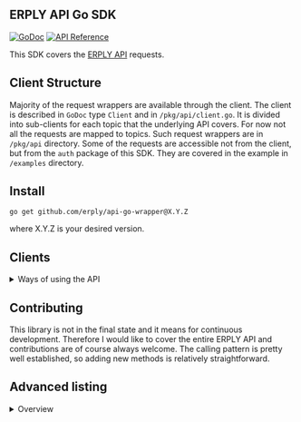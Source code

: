 ERPLY API Go SDK
--------
[![GoDoc](https://img.shields.io/static/v1?label=godoc&message=reference&color=blue)](https://pkg.go.dev/github.com/erply/api-go-wrapper/pkg/api?tab=doc)
[![API Reference](https://img.shields.io/badge/api-reference-blue.svg)](https://learn-api.erply.com/)

This SDK covers the [ERPLY API](https://erply.com/erply-api/) requests. 

Client Structure
------
Majority of the request wrappers are available through the client.
The client is described in `GoDoc` type `Client` and in `/pkg/api/client.go`. It is divided into sub-clients for each topic that the underlying API covers. 
For now not all the requests are mapped to topics. Such request wrappers are in `/pkg/api` directory. 
Some of the requests are accessible not from the client, but from the `auth` package of this SDK. They are covered in the example in `/examples` directory.

Install
-------
   `go get github.com/erply/api-go-wrapper@X.Y.Z`
   
   where X.Y.Z is your desired version.
   
Clients
--------

<details><summary>Ways of using the API</summary>

* One is you create a `Partner Client` that will always use the partner key with requests and will have access to the requests that require the partner key.
* You can use the simple `Client` that will work without the partner key also.
* You can also create a client that can act like a partner client, normal one and it is possible to define the headers that will be added for every request on your own. For that one please use the `NewClientWithCustomHeaders` constructor

You can find the example in the `/examples` directory for the client initialization process

</details>

Contributing
-------
This library is not in the final state and it means for continuous development. Therefore I would like to cover the entire ERPLY API and contributions are of course always welcome. The calling pattern is pretty well established, so adding new methods is relatively straightforward. 

Advanced listing
--------
<details><summary>Overview</summary>

### Overview
Advanced listing was disigned to read large data collections by multiple parallel fetchers with respect of API limitations. Moreover this API will use the minimal amount of requests by packing them into bigger bulk API calls, so the too many request failures will be less probable. 

Generally all you need is to create a `Lister` struct giving `ListingSettings`which customises the parallel processing. 
Then you can call either `Get` or `GetGrouped` method, they will give you in return a channel of items which you can consume concurrently with go routines. The fetchers of the library will close the channel once all required data was read from a corresponding API, so you can securely iterate over the channel with your go routines.

### Getting started
In this intro we want to read all products (`products.Product`) which were changed after a defined date. Since we expect a large amount of such items, we would prefer to use a parallel listing API.

**Let's create a `Lister` struct:**

    productsDataProvider := products.NewListingDataProvider(cl.ProductManager) #we define here that we call lister against Products API
    
    lister := sharedCommon.NewLister(
        sharedCommon.ListingSettings{
            MaxRequestsCountPerSecond: 5, # respecting our expected limitation of 300 request per minute
            StreamBufferLength:        10, # it's a buffer of the output product channel
            MaxItemsPerRequest:        300, #at a time each fetcher will make one request with 3 bulk subrequests per 100 items, this number cannot be more than 10000 (max 100 bulk requests x with max 100 items per request)
            MaxFetchersCount:          10, # the amount of parallel fetchers to read data from API
        },
        productsDataProvider,
        func(sleepTime time.Duration) {
            time.Sleep(sleepTime) # this is needed to customize sleep logic
        },
    )

**Let's define the processing context with a timeout**  

 
        ctx, cancel := context.WithTimeout(context.Background(), time.Second * 60) #timeout if the whole process takes > 60s
        defer cancel()


**Let's start fetching and receive our results channel**
        
        prodsChan := lister.Get(ctx, map[string]interface{}{
            "changedSince": time.Date(2020, 2, 15, 0, 0, 0, 0, time.UTC).Unix(), # filter the products changed after 2020-02-15
        })

**Let's create our consumer for the product channel**

    prods := make([]products.Product, 0) #the struct where we save all products
    
    for prod := range prodsChan {
        if prod.Err != nil { # API errors are appearing here
            panic(prod.Err)
        }
        prods = append(prods, prod.Payload.(products.Product))
    }
    
    fmt.Printf("%+v", prods) #we nicely print here the output but of course in a real application you would do some processing of products
   
That is pretty it. The full example you can find in the examples folder (see `examples/products/main.go` `GetProductsInParallel` method)

### Get vs GetGrouped API methods
You can call `Get` or `GetGrouped` methods on the `Lister` struct:

     prodsChan := lister.Get(ctx, map[string]interface{}{
         "changedSince": time.Date(2020, 2, 15, 0, 0, 0, 0, time.UTC).Unix(), # filter the products changed after 2020-02-15
     })
     #vs
     prodsGroupedChan := lister.GetGrouped(ctx, map[string]interface{}{
         "changedSince": time.Date(2020, 2, 15, 0, 0, 0, 0, time.UTC).Unix(), # filter the products changed after 2020-02-15
     }, 10)
    
In the first case you will get a flat channel of products like
 
    {product1, product2, ...productN}

in the second case the result will be 

    {[]{product1, ...productX}, []{productX+1...productY}, []{productY+1...productZ}, ...[]GroupGroupN}
    
Why the `GetGrouped` method is needed?

Imagine a situation, where for each item you get from the Listing API you would need to make a subrequest to fetch additional details, e.g. in case with the products API for each product and corresponding `SupplierID` you would like to have a supplier name. 

An obvious solution would be to fetch products channel from the `Get` method, start consumption and for each `Product` take `SupplierID` value and call the [getSuppliers](https://learn-api.erply.com/requests/getsuppliers) API. Unfortunately this will require too many individual calls and will probably hit the api requests limit. 

Instead of this you could call the `GetGrouped` method to pack individual products into groups of e.g. 100 items, so on each iteration you can make a bulk request with 100 subrequests (since you can filter only one supplier by id per subrequest). Let's demonstrate it:

     prodsGroupedChan := lister.GetGrouped(ctx, map[string]interface{}{
         "changedSince": time.Date(2020, 2, 15, 0, 0, 0, 0, time.UTC).Unix(), # filter the products changed after 2020-02-15
     }, 100) # set groupSize to 500 to get from channel 500 grouped products per iteration 
     
     supplierCli := cl.CustomerManager #supplier API
     	
     supplierBulkFilter := make([]map[string]interface{}, 0, 100) #here we a bulk filter with 100 subrequests
     supplierNames := make([]string, 0) #here is our final result with all supplier names
     
     for prodGroup := range prodsGroupedChan { #starting consuming the channel with groups of products
        for _, prod := range prodGroup { #each prodGroup contains max 100 products
            if prod.Err != nil {
                panic(prod.Err) #handling API errors
            }
            supplierBulkFilter = append(supplierBulkFilter, map[string]interface{}{
                "supplierID": prod.Payload.(products.Product).SupplierID, //todo check for payload type
            })
        }
 
        supplierRespBulk, err := supplierCli.GetSuppliersBulk(ctx, supplierBulkFilter, map[string]string{}) #fetching 100 suppliers in one bulk request
        if err != nil {
            panic(err)
        }
        //todo check supplierRespBulk for status
        
        for _, supplierItem := range supplierRespBulk.BulkItems {
            supplierNames = append(supplierNames, supplierItem.Suppliers[0].FullName) #pack the result into the output slice
        }
     }

### Shareable requests throttler
     
You might ask yourself what happens if the product lister makes max 5 requests per second, and the consumer, as it's running in parallel, will make the 6th request which will lead to a "too many requests" failure. That's absolutely true. If your application code is running in parallel with the lister, you should also take into account the requests speed of it.

To limit the requests count, the `Lister` uses the `Throttler` interface. The library offers `SleepThrottler` as it's implementation. It's logic is pretty simple: each fetcher instance will call `Throttle` method of the `SleepThrottler` before any call to Erply API. `SleepThrottler` will count the amount of requests in the last second, and if it's more than the defined count (e.g. 5), it will sleep 1 second. As a result, too fast requests will be slowed down if needed. 

To solve our problem we need to make sure that your application code is using the same throttler, so it should be practically shared with the lister. To achieve this we can do the following:

    sleepFunc := func(sleepTime time.Duration) {
       time.Sleep(sleepTime)
    }
    thrl := NewSleepThrottler(settings.MaxRequestsCountPerSecond, sleepFunc)
    
    lister := sharedCommon.NewLister(
        sharedCommon.ListingSettings{
            MaxRequestsCountPerSecond: 5,
            StreamBufferLength:        10,
            MaxItemsPerRequest:        300,
            MaxFetchersCount:          10,
        },
        productsDataProvider,
        sleepFunc,
    )
    lister.SetRequestThrottler(thrl) #this is a new code, we give our shareable throttler to the lister
    
    prodsGroupedChan := lister.GetGrouped(ctx, map[string]interface{}{}, 100) 
         
    supplierCli := cl.CustomerManager
          	
    supplierBulkFilter := make([]map[string]interface{}, 0, 100)
    supplierNames := make([]string, 0)
      
    for prodGroup := range prodsGroupedChan { #starting consuming the channel with groups of products
        for _, prod := range prodGroup { #each prodGroup contains max 100 products
            if prod.Err != nil {
                panic(prod.Err) #handling API errors
            }
            supplierBulkFilter = append(supplierBulkFilter, map[string]interface{}{
                "supplierID": prod.Payload.(products.Product).SupplierID, //todo check for payload type
            })
        }
        
        thrl.Throttle() #this is a new code, here we make sure that we don't hit the request limit with the lister
        supplierRespBulk, err := supplierCli.GetSuppliersBulk(ctx, supplierBulkFilter, map[string]string{})
        if err != nil {
            panic(err)
        }
    
         for _, supplierItem := range supplierRespBulk.BulkItems {
             supplierNames = append(supplierNames, supplierItem.Suppliers[0].FullName) #pack the result into the output slice
         }
  }
  
### Configuration hints
As you already might have noticed, the main configuration data is passed in the `ListingSettings` struct:

        sharedCommon.ListingSettings{
            MaxRequestsCountPerSecond: 5,
            StreamBufferLength:        10,
            MaxItemsPerRequest:        300,
            MaxFetchersCount:          10,
        }


**MaxRequestsCountPerSecond**

This option indicates the amount of requests per second, which are allowed for the `Lister`. Practically the `SleepThrottler` uses this number to identify too often requests and to trigger sleeping logic, if your fetchers are hitting the defined limit. 

**StreamBufferLength**
 This indicates the buffer length of the channel, which is returned from the `Get` or `GetGrouped` methods of the `Lister`. To select the correct value for this parameter, you need to consider the fetchers count you set in the `MaxFetchersCount` parameter, the amount of the output consumers and the difference in publishing and consumption speed. 
 
 Imagine that you fetch products with 10 fetchers and each is sending 10 products per second giving in total 100 prod/s speed. At the same time your consumer(s) process 500 prod/s, so you probably don't need to set `StreamBufferLength` to a very high number. On the other hand if your consumer is able to process 1 product per second, it will block all 10 fetchers, so you won't have a good processing speed. In this case the buffer length should be a number around 100, so you will let your consumer to do most of the work after the fetchers finish their work. 
 
**MaxItemsPerRequest**
This parameter sets the limit of total items, which are allowed to be fetched per bulk request. One might ask, why this parameter is needed, since we could always use the max possible fetching count per request: 100 bulk requests x 100 per request. Unfortunately we noticed that fetching of 10 000 items per bulk request could take up to 30 seconds, but making 20 requests with 500 items each can take up to 10 seconds.

You should set a balanced value for this option depending on your filters, API type and overall load of the Erply infastructure, try to set this value between 500 and 1000 and see which one gives the most performance. 

**MaxFetchersCount**
The amount of parallel fetchers, which are allowed to call the Erply API. Don't try to use very high numbers here, hoping to reach the most of the processing speed. This value should be well balanced with the consumption speed and `StreamBufferLength` parameter. 

For example if you fetchers are able to send 10 items per second each but your consumers can process only 1 item per second, you probably would need only one consumer and `StreamBufferLength` = 10. On the other hand if you can consume 100 items per second, set the `MaxFetchersCount` = 10 and `StreamBufferLength` = 10.

### Implementation details

The `Lister` is based on a popular [Fan-out](https://blog.golang.org/pipelines) concurrent pattern where multiple go routines are getting payload from a single input channel. An output channel is created for each go routine, where it sends the result of the parallel work. There is also a separate go routine which consumes from all those channels and sends the result to the single output channel, which is returned in the output of the `Get` or `GetGrouped` method.

### Get method algorithm

`Lister` requires `DataProvider` interface which wraps all different Erply APIs that support advanced parallel listing. A corresponding API should be able to give the amount of elements which match to the filter (usually we use `RecordsTotal` value of a [bulk status response](https://learn-api.erply.com/getting-started/bulk-api-calls)) and support pagination options `recordsOnPage`, `pageNo` (see e.g. [getProducts](https://learn-api.erply.com/requests/getproducts)).

#### Planning stage
`Lister` calls  `DataProvider` with the provided filters to figure out how many elements are matching the filters. This also helps to indicate the end of processing and close the corresponding output channels.

    filters["recordsOnPage"] = 1
    filters["pageNo"] = 1
	totalCount, err := p.listingDataProvider.Count(ctx, filters)

#### Creating Cursor channel and planning the fetching
`Lister` creates an input channel of `[]Cursor` items, where each `Cursor` contains pagination options for fetching a subset of data from an API.

The idea of the cursor is simple: imagine you have 100 products in total. You allow to fetch 10 items per request (see `MaxItemsPerRequest` option). You would need 10 cursors to fetch the whole sequence: 

`[1-10], [11-20], [21-30], [31-40], [41-50], [51-60], [61-70], [71-80], [81-90], [91-100]`

You can simplify cursor data as the offset and limit numbers e.g.

`[1, 10], [11, 10], [31, 10] etc.`

Knowing the amount of items per request and the total number of items, we can calculate the `Cursors` collection and distribute the load among multiple fetchers. 

But why we create `chan []Cursor` rather than `chan Cursor`? We could create 10 cursors and make 10 parallel requests, but we would be more effecient to pack the load into bulk requests. In our case we can send 1 request with 10 subrequests and spare 9 API calls to speed up our execution. So the algorithm takes into account the max number of items per 1 API request (100) and the `MaxItemsPerRequest` parameter indicating the total limit of items which one bulk request might contain. So we understand how many bulk requests are needed to fetch the whole amount of items.

Let's consider a following example:

Input data:
total items count: 100 000
max items per request: 500

When we start consuming the `chan []Cursor`, we will probably get the first item like

    []Cursor{{offset:0, limit: 100}, {offset:100, limit: 100}, {offset:200, limit: 100}, {offset:300, limit: 100}, {offset:400, limit: 100}}

This indicates a command to build a bulk request with 5 subrequests respecting the limit 500. To total amount of items transferred through the `[]Cursor` channel will be 100 000 / 500 = 20. Of course the logic controls that the amount of `[]Cursor` items is not greather than 100 (you cannot make more than 100 subrequests in one bulk request)

See the `func (p *Lister) getCursors` function for an algorithm of building fetchers input

### Start fetching items from an API

We start `MaxFetchersCount` go routines. Each go routine creates an output channel (`chan Item`) and returns it to the main process. Each go routine starts consumption from the `chan []Cursor` channel.

	for i := 0; i < p.listingSettings.MaxFetchersCount; i++ {
		childChan := p.fetchItemsChunk(ctx, cursorsChan, totalCount, filters)
		childChans = append(childChans, childChan)
	}
	
    go func() {
        defer close(prodStream)
        for cursors := range cursorChan {
            p.fetchItemsFromAPI(ctx, cursors, totalCount, prodStream, filters)

            select {
            case <-ctx.Done():
                return
            default:
                continue
            }
        }
    }()

It creates a bulk request with len([]Cursor) items and applies the filters `map[string]interface{}`, which was passed to the Lister in the `Get` method. 

    bulkFilters := make([]map[string]interface{}, 0, len(cursors))
    for _, cursor := range cursors {
        bulkFilter := make(map[string]interface{})
        for filterKey, filterValue := range filters {
            bulkFilter[filterKey] = filterValue
        }
        bulkFilter["recordsOnPage"] = cursor.Limit
        bulkFilter["pageNo"] = cursor.Offset
        bulkFilters = append(bulkFilters, bulkFilter)
    }
    
It calls a bulk request respecting the throttling logic. Each item is sent to the output channel (`chan Item`). 

    p.reqThrottler.Throttle()
    err := p.listingDataProvider.Read(ctx, bulkFilters, func(item interface{}) {
        outputChan <- Item{
            Err:        nil,
            TotalCount: totalCount,
            Payload:    item,
        }
    })

All fetchers are respecting context cancellation when consuming the `[]Cursor` channel. Once the cursors are send to the channel, it will be closed, so the fetchers will exit the channel loop and close their output channels. 

If a fetcher will get some unhealthy status from a bulk requests or will have any other non-recoverable failure, it will send an `Item` with a non-empty error field to the output channel. It will also stop further execution. The external application logic should handle the error and practically stop all the execution of the whole app. Currently library doesn't support error recovery and restart/reconnect policy.


    if err != nil {
		outputChan <- Item{
			Err:        err,
			TotalCount: totalCount,
			Payload:    nil,
		}
		return
	}

### Merging output channels
We create a single output channel, which will at the end be returned to the `Get` method caller. For each of the go routines output channel we start another go routine to consume from it. Each such routine will just forward all consumed items to the single output channel. 

parentChan := make(ItemsStream, p.listingSettings.StreamBufferLength)

	for _, childChan := range childChans {
		go func(productsChildhan <-chan Item) {
			defer wg.Done()
			for prod := range productsChildChan {
				select {
				case parentChan <- prod:
					continue
				case <-ctx.Done():
					return
				}
			}
		}(childChan)
	}
The `WaitGroup` struct allows to close the single output channel, once all go routines of the inbound output channels are closed by fetchers in multiple go routines.

    go func() {
      wg.Wait()
      close(parentChan)
    }()

### Returning output channel to the caller
Once all background processes go routines are started, the `Get` method returns the mrged output channel to the caller. 

    return p.mergeChannels(ctx, childChans...)
    
### GetGrouped method algorithm

The method accepts the `groupSize` parameter indicating the amount of items which will be packed into a single group. This parameter should not be greather than max amount of items per bulk request (100 x 100).

First this method calls the `Get` method internally and creates the output channel for grouped items:

    itemsStream := p.Get(ctx, filters)
    groupedItemsChan := make(ItemsStreamGrouped, p.listingSettings.MaxFetchersCount)

It starts a single go routine which consumes the output channel and stores consumed items into a buffer slice:

    buf := make([]Item, 0, groupSize)
    ...
    buf = append(buf, item)
 
Once the buffer length reaches the value of `groupSize`, it gets sends to the group output channel, and the buffer gets reset:

    if len(buf) >= groupSize {
        groupedItemsChan <- buf
        buf = make([]Item, 0)
        continue
    }

If the inbound output channel is closed, we send the rest of the buffer to the outbound output channel and close it:

    defer func() {
        if len(buf) == 0 {
            return
        }
        groupedItemsChan <- buf
    }()

    ...
    
    case item, ok := <-itemsStream:
        if !ok {
            //channel is closed
            return
        }
        
The outbound output channel is returned to the caller of the `GetGrouped` method:

    return groupedItemsChan
</details>